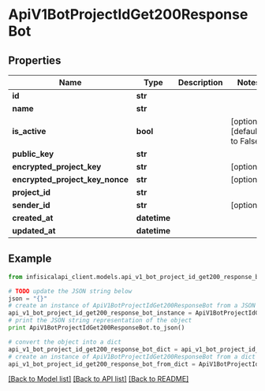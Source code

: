 # ApiV1BotProjectIdGet200ResponseBot


## Properties
Name | Type | Description | Notes
------------ | ------------- | ------------- | -------------
**id** | **str** |  | 
**name** | **str** |  | 
**is_active** | **bool** |  | [optional] [default to False]
**public_key** | **str** |  | 
**encrypted_project_key** | **str** |  | [optional] 
**encrypted_project_key_nonce** | **str** |  | [optional] 
**project_id** | **str** |  | 
**sender_id** | **str** |  | [optional] 
**created_at** | **datetime** |  | 
**updated_at** | **datetime** |  | 

## Example

```python
from infisicalapi_client.models.api_v1_bot_project_id_get200_response_bot import ApiV1BotProjectIdGet200ResponseBot

# TODO update the JSON string below
json = "{}"
# create an instance of ApiV1BotProjectIdGet200ResponseBot from a JSON string
api_v1_bot_project_id_get200_response_bot_instance = ApiV1BotProjectIdGet200ResponseBot.from_json(json)
# print the JSON string representation of the object
print ApiV1BotProjectIdGet200ResponseBot.to_json()

# convert the object into a dict
api_v1_bot_project_id_get200_response_bot_dict = api_v1_bot_project_id_get200_response_bot_instance.to_dict()
# create an instance of ApiV1BotProjectIdGet200ResponseBot from a dict
api_v1_bot_project_id_get200_response_bot_from_dict = ApiV1BotProjectIdGet200ResponseBot.from_dict(api_v1_bot_project_id_get200_response_bot_dict)
```
[[Back to Model list]](../README.md#documentation-for-models) [[Back to API list]](../README.md#documentation-for-api-endpoints) [[Back to README]](../README.md)


